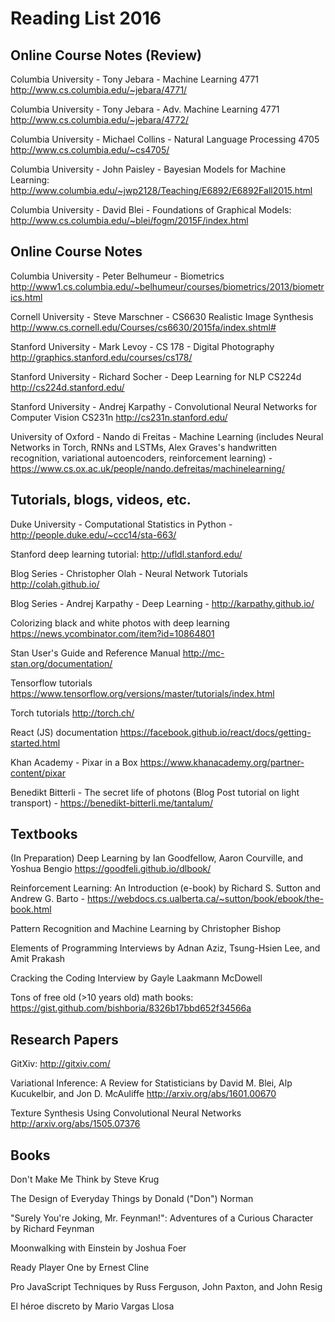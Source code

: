 # Reading List 2016

## Online Course Notes (Review)

Columbia University - Tony Jebara - Machine Learning 4771
http://www.cs.columbia.edu/~jebara/4771/

Columbia University - Tony Jebara - Adv. Machine Learning 4771
http://www.cs.columbia.edu/~jebara/4772/

Columbia University - Michael Collins - Natural Language Processing 4705
http://www.cs.columbia.edu/~cs4705/

Columbia University - John Paisley - Bayesian Models for Machine Learning: http://www.columbia.edu/~jwp2128/Teaching/E6892/E6892Fall2015.html

Columbia University - David Blei - Foundations of Graphical Models: http://www.cs.columbia.edu/~blei/fogm/2015F/index.html

## Online Course Notes

Columbia University - Peter Belhumeur - Biometrics
http://www1.cs.columbia.edu/~belhumeur/courses/biometrics/2013/biometrics.html

Cornell University - Steve Marschner - CS6630 Realistic Image Synthesis
http://www.cs.cornell.edu/Courses/cs6630/2015fa/index.shtml#

Stanford University - Mark Levoy - CS 178 - Digital Photography
http://graphics.stanford.edu/courses/cs178/

Stanford University - Richard Socher - Deep Learning for NLP CS224d
http://cs224d.stanford.edu/

Stanford University - Andrej Karpathy - Convolutional Neural Networks for Computer Vision CS231n
http://cs231n.stanford.edu/

University of Oxford - Nando di Freitas - Machine Learning (includes Neural Networks in Torch, RNNs and LSTMs, Alex Graves's handwritten recognition, variational autoencoders, reinforcement learning) - https://www.cs.ox.ac.uk/people/nando.defreitas/machinelearning/

## Tutorials, blogs, videos, etc.

Duke University - Computational Statistics in Python - http://people.duke.edu/~ccc14/sta-663/

Stanford deep learning tutorial: http://ufldl.stanford.edu/

Blog Series - Christopher Olah - Neural Network Tutorials
http://colah.github.io/

Blog Series - Andrej Karpathy - Deep Learning - http://karpathy.github.io/

Colorizing black and white photos with deep learning https://news.ycombinator.com/item?id=10864801

Stan User's Guide and Reference Manual http://mc-stan.org/documentation/

Tensorflow tutorials https://www.tensorflow.org/versions/master/tutorials/index.html

Torch tutorials http://torch.ch/

React (JS) documentation https://facebook.github.io/react/docs/getting-started.html

Khan Academy - Pixar in a Box
https://www.khanacademy.org/partner-content/pixar

Benedikt Bitterli - The secret life of photons (Blog Post tutorial on light transport) -
https://benedikt-bitterli.me/tantalum/

## Textbooks

(In Preparation) Deep Learning by Ian Goodfellow, Aaron Courville, and Yoshua Bengio https://goodfeli.github.io/dlbook/

Reinforcement Learning: An Introduction (e-book) by Richard S. Sutton and Andrew G. Barto - https://webdocs.cs.ualberta.ca/~sutton/book/ebook/the-book.html

Pattern Recognition and Machine Learning by Christopher Bishop

Elements of Programming Interviews by Adnan Aziz, Tsung-Hsien Lee, and Amit Prakash

Cracking the Coding Interview by Gayle Laakmann McDowell

Tons of free old (>10 years old) math books: https://gist.github.com/bishboria/8326b17bbd652f34566a

## Research Papers

GitXiv: http://gitxiv.com/

Variational Inference: A Review for Statisticians by David M. Blei, Alp Kucukelbir, and Jon D. McAuliffe http://arxiv.org/abs/1601.00670

Texture Synthesis Using Convolutional Neural Networks http://arxiv.org/abs/1505.07376

## Books

Don't Make Me Think by Steve Krug

The Design of Everyday Things by Donald ("Don") Norman

"Surely You're Joking, Mr. Feynman!": Adventures of a Curious Character by Richard Feynman

Moonwalking with Einstein by Joshua Foer

Ready Player One by Ernest Cline

Pro JavaScript Techniques by Russ Ferguson, John Paxton, and John Resig

El héroe discreto by Mario Vargas Llosa
